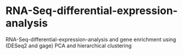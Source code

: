 # RNA-Seq-differential-expression-analysis
RNA-Seq-differential-expression-analysis and gene enrichment using (DESeq2 and gage)
PCA and hierarchical clustering

